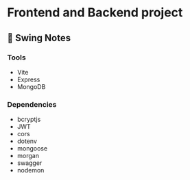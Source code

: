 # Frontend and Backend project

## 📝 Swing Notes

### Tools
- Vite
- Express
- MongoDB

### Dependencies
- bcryptjs
- JWT
- cors
- dotenv
- mongoose
- morgan
- swagger
- nodemon
